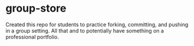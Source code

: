 # group-store
Created this repo for students to practice forking, committing, and pushing in a group setting. All that and to potentially have something on a professional portfolio. 
